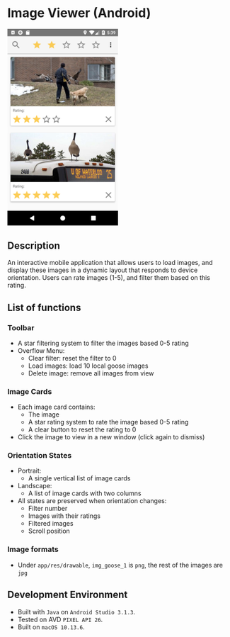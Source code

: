 # Image Viewer (Android)

<img src="README.assets/Screenshot.png" width="250">

## Description

An interactive mobile application that allows users to load images, and display these images in a dynamic layout that responds to device orientation. Users can rate images (1-5), and filter them based on this rating.

## List of functions

### Toolbar

- A star filtering system to filter the images based 0-5 rating
- Overflow Menu:
    - Clear filter: reset the filter to 0
    - Load images: load 10 local goose images
    - Delete image: remove all images from view

### Image Cards

- Each image card contains:
    - The image
    - A star rating system to rate the image based 0-5 rating
    - A clear button to reset the rating to 0
- Click the image to view in a new window (click again to dismiss)

### Orientation States

- Portrait:
    - A single vertical list of image cards
- Landscape:
    - A list of image cards with two columns
- All states are preserved when orientation changes:
    - Filter number
    - Images with their ratings
    - Filtered images
    - Scroll position

### Image formats

- Under `app/res/drawable`, `img_goose_1` is `png`, the rest of the images are `jpg`

## Development Environment

- Built with `Java` on `Android Studio 3.1.3`.
- Tested on AVD `PIXEL API 26`.
- Built on `macOS 10.13.6`.